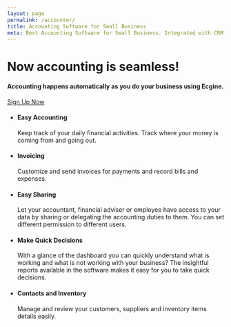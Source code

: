 ```yaml
---
layout: page
permalink: /accounter/
title: Accounting Software for Small Business
meta: Best Accounting Software for Small Business. Integrated with CRM to help you grow your business faster.
---
```

<div>
	<div class="header-image accounter-img">
		<div class="container">
	   		<h1>Now accounting is seamless!</h1>
			<h4>Accounting happens automatically as you do your business using Ecgine.</h4>
			<a class="btn btn-success btn-lg signup" href="https://s1.infra.ecgine.com/signup">Sign Up Now</a>
		</div>
		<div class="header-last"></div>
   </div>
</div>

</div>
<div class="container">
 <div class="features">
	  <ul class="feature">
	  	<li>
	  		<i class="glyphicon glyphicon-star white"></i>
	  		<h4>Easy Accounting</h4>
	  		<p>Keep track of your daily financial activities. Track where your money is coming from and going out.</p>
	  	</li>
	  </ul>
	  <ul class="feature">
	  	<li>
	  		<i class="glyphicon glyphicon-star white"></i>
	  		<h4>Invoicing</h4>
	  		<p>Customize and send invoices for payments and record bills and expenses.</p>
	  	</li>
	  </ul>
	  <ul class="feature">
	  	<li>
	  		<i class="glyphicon glyphicon-star white"></i>
	  		<h4>Easy Sharing</h4>
	  		<p>Let your accountant, financial adviser or employee have access to your data by sharing or delegating the accounting duties to them. You can set different permission to different users.</p>
	  	</li>
	  </ul>
	  <ul class="feature">
	  	<li>
	  		<i class="glyphicon glyphicon-star white"></i>
	  		<h4>Make Quick Decisions</h4>
	  		<p>With a glance of the dashboard you can quickly understand what is working and what is not working with your business? The insightful reports available in the software makes it easy for you to take quick decisions.</p>
	  	</li>
	  </ul>
	  <ul class="feature">
	  	<li>
	  		<i class="glyphicon glyphicon-star white"></i>
	  		<h4>Contacts and Inventory</h4>
	  		<p>Manage and review your customers, suppliers and inventory items details easily.</p>
	  	</li>
	  </ul>
  </div>
</div>